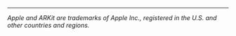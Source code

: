 
<hr>
<p><i>Apple and ARKit are trademarks of Apple Inc., registered in the U.S. and other countries and regions.</i></p>
